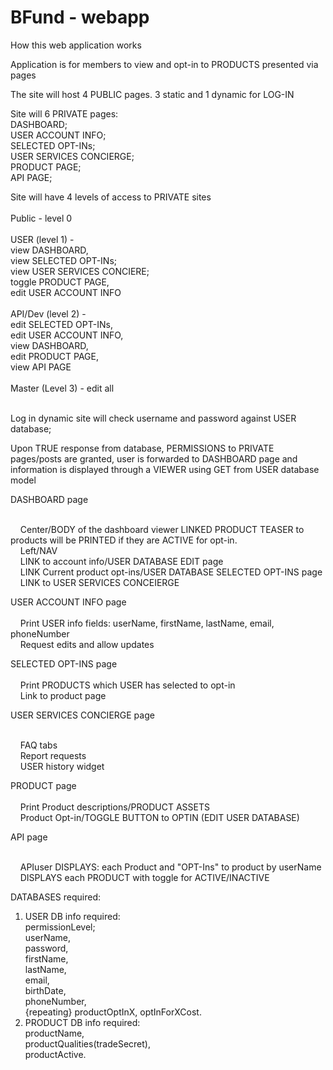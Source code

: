 # BFund - webapp

How this web application works

Application is for members to view and opt-in to PRODUCTS presented via pages

The site will host 4 PUBLIC pages. 3 static and 1 dynamic for LOG-IN

Site will 6 PRIVATE pages:<br>
DASHBOARD;<br>
USER ACCOUNT INFO;<br>
SELECTED OPT-INs;<br>
USER SERVICES CONCIERGE;<br>
PRODUCT PAGE;<br>
API PAGE;<br>

Site will have 4 levels of access to PRIVATE sites<br><br>
Public - level 0<br><br>
USER (level 1) - <br>view DASHBOARD, <br>view SELECTED OPT-INs; <br>view USER SERVICES CONCIERE; <br>toggle PRODUCT PAGE, <br>edit USER ACCOUNT INFO<br><br>
API/Dev (level 2) - <br>edit SELECTED OPT-INs, <br>edit USER ACCOUNT INFO, <br>view DASHBOARD, <br>edit PRODUCT PAGE, <br>view API PAGE<br><br>
Master (Level 3) - edit all<br><br>

Log in dynamic site will check username and password against USER database;

Upon TRUE response from database, PERMISSIONS to PRIVATE pages/posts are granted, user is forwarded to DASHBOARD page and information is displayed through a VIEWER using GET from USER database model

DASHBOARD page<br><br>

  &nbsp;&nbsp;&nbsp;&nbsp;Center/BODY of the dashboard viewer LINKED PRODUCT TEASER to products will be PRINTED if they are ACTIVE for opt-in.<br>
  &nbsp;&nbsp;&nbsp;&nbsp;Left/NAV <br>
  &nbsp;&nbsp;&nbsp;&nbsp;LINK to account info/USER DATABASE EDIT page<br>
  &nbsp;&nbsp;&nbsp;&nbsp;LINK Current product opt-ins/USER DATABASE SELECTED OPT-INS page<br>
  &nbsp;&nbsp;&nbsp;&nbsp;LINK to USER SERVICES CONCEIERGE <br>

USER ACCOUNT INFO page<br><br>
&nbsp;&nbsp;&nbsp;&nbsp;Print USER info fields: userName, firstName, lastName, email, phoneNumber<br>
&nbsp;&nbsp;&nbsp;&nbsp;Request edits and allow updates<br>


SELECTED OPT-INS page<br><br>
&nbsp;&nbsp;&nbsp;&nbsp;Print PRODUCTS which USER has selected to opt-in <br>
&nbsp;&nbsp;&nbsp;&nbsp;Link to product page<br>


USER SERVICES CONCIERGE page <br><br>

&nbsp;&nbsp;&nbsp;&nbsp;FAQ tabs<br>
&nbsp;&nbsp;&nbsp;&nbsp;Report requests<br>
&nbsp;&nbsp;&nbsp;&nbsp;USER history widget<br>

PRODUCT page<br><br>
&nbsp;&nbsp;&nbsp;&nbsp;Print Product descriptions/PRODUCT ASSETS <br>
&nbsp;&nbsp;&nbsp;&nbsp;Product Opt-in/TOGGLE BUTTON to OPTIN (EDIT USER DATABASE)<br>

API page<br><br>

&nbsp;&nbsp;&nbsp;&nbsp;APIuser DISPLAYS: each Product and "OPT-Ins" to product by userName<br>
&nbsp;&nbsp;&nbsp;&nbsp;DISPLAYS each PRODUCT with toggle for ACTIVE/INACTIVE<br>


DATABASES required:
1. USER
  DB info required: <br>permissionLevel; <br>userName, <br>password, <br>firstName, <br>lastName, <br>email, <br>birthDate, <br>phoneNumber, <br>{repeating} productOptInX, optInForXCost.<br>
2. PRODUCT
  DB info required: <br>productName, <br>productQualities(tradeSecret), <br>productActive.
